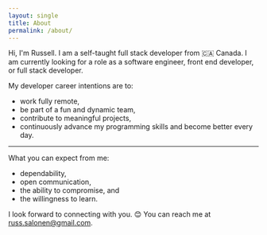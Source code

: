 ```yaml
---
layout: single
title: About
permalink: /about/
---
```


Hi, I'm Russell. I am a self-taught full stack developer from 🇨🇦&nbsp;Canada. I am currently looking for a role as a software engineer, front end developer, or full stack developer.

My developer career intentions are to:

* work fully remote,
* be part of a fun and dynamic team,
* contribute to meaningful projects,
* continuously advance my programming skills and become better every day.
  
----

What you can expect from me:

* dependability,
* open communication,
* the ability to compromise, and
* the willingness to learn.

I look forward to connecting with you. 😊 You can reach me at [russ.salonen@gmail.com](mailto:russ.salonen@gmail.com).